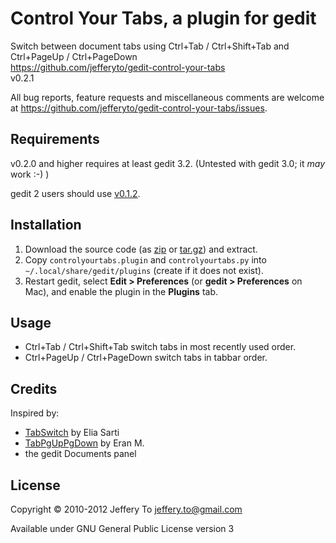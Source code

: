 # Control Your Tabs, a plugin for gedit #

Switch between document tabs using Ctrl+Tab / Ctrl+Shift+Tab and
Ctrl+PageUp / Ctrl+PageDown  
<https://github.com/jefferyto/gedit-control-your-tabs>  
v0.2.1

All bug reports, feature requests and miscellaneous comments are welcome
at <https://github.com/jefferyto/gedit-control-your-tabs/issues>.

## Requirements ##

v0.2.0 and higher requires at least gedit 3.2. (Untested with gedit 3.0;
it *may* work :-) )

gedit 2 users should use [v0.1.2][].

## Installation ##

1.  Download the source code (as [zip][] or [tar.gz][]) and extract.
2.  Copy `controlyourtabs.plugin` and `controlyourtabs.py` into
    `~/.local/share/gedit/plugins` (create if it does not exist).
3.  Restart gedit, select **Edit > Preferences** (or
    **gedit > Preferences** on Mac), and enable the plugin in the
    **Plugins** tab.

## Usage ##

*   Ctrl+Tab / Ctrl+Shift+Tab switch tabs in most recently used order.
*   Ctrl+PageUp / Ctrl+PageDown switch tabs in tabbar order.

## Credits ##

Inspired by:

*   [TabSwitch][] by Elia Sarti
*   [TabPgUpPgDown][] by Eran M.
*   the gedit Documents panel

## License ##

Copyright &copy; 2010-2012 Jeffery To <jeffery.to@gmail.com>

Available under GNU General Public License version 3


[v0.1.2]: https://github.com/jefferyto/gedit-control-your-tabs/zipball/v0.1.2
[zip]: https://github.com/jefferyto/gedit-control-your-tabs/zipball/master
[tar.gz]: https://github.com/jefferyto/gedit-control-your-tabs/tarball/master
[TabSwitch]: http://live.gnome.org/Gedit/Plugins?action=AttachFile&do=get&target=tabswitch.tar.gz
[TabPgUpPgDown]: http://live.gnome.org/Gedit/Plugins?action=AttachFile&do=get&target=tabpgupdown.tar.gz
